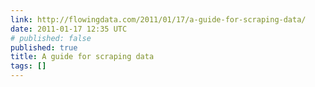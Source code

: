 ```yaml
---
link: http://flowingdata.com/2011/01/17/a-guide-for-scraping-data/
date: 2011-01-17 12:35 UTC
# published: false
published: true
title: A guide for scraping data
tags: []
---
```



